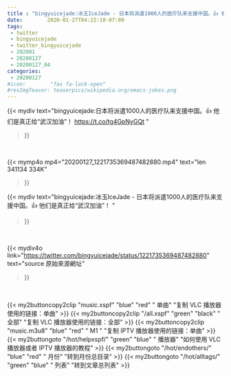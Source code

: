 ```yaml
---
title : "bingyuicejade:冰玉IceJade - 日本将派遣1000人的医疗队来支援中国。👍 他们是真正给“武汉加油”！ "
date:        2020-01-27T04:22:18-07:00
tags:
 - twitter
 - bingyuicejade
 - twitter_bingyuicejade
 - 202001
 - 20200127
 - 20200127_04
categories:
 - 20200127
#icon:        "fas fa-lock-open"
#resImgTeaser: teaserpics/wikipedia.org/emacs-jokes.png
---
```


{{< mydiv text="bingyuicejade:日本将派遣1000人的医疗队来支援中国。👍 他们是真正给“武汉加油”！ https://t.co/tg4GpNyGQt "
>}}
<br>


{{< mymp4o mp4="20200127_1221735369487482880.mp4"
text="len 341134    334K"
>}}


{{< mydiv text="bingyuicejade:冰玉IceJade - 日本将派遣1000人的医疗队来支援中国。👍 他们是真正给“武汉加油”！ "
>}}
<br>

{{< mydiv4o link="https://twitter.com/bingyuicejade/status/1221735369487482880"
text="source 原始來源網址"
>}}


<br>

{{< my2buttoncopy2clip "music.xspf"        "blue"   "red"    " 单曲"  "复制 VLC 播放器使用的链接：单曲" >}} {{< my2buttoncopy2clip "/all.xspf"         "green"  "black"  " 全部"  "复制 VLC 播放器使用的链接：全部" >}} {{< my2buttoncopy2clip "music.m3u8"        "blue"   "red"    " M1 "    "复制 IPTV 播放器使用的链接：单曲" >}} {{< my2buttongoto      "/hot/helpxspf/"    "green"  "blue"   " 播放器" "如何使用 VLC 播放器或者 IPTV 播放器的教程" >}} {{< my2buttongoto      "/hot/endothers/"   "blue"   "red"    " 月份"   "转到月份总目录" >}} {{< my2buttongoto      "/hot/alltags/"     "green"  "blue"   " 列表"   "转到文章总列表" >}} 
